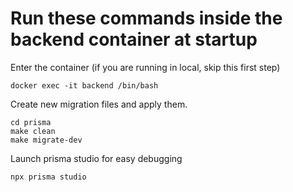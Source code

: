 # Run these commands inside the backend container at startup

Enter the container (if you are running in local, skip this first step)

`docker exec -it backend /bin/bash`

Create new migration files and apply them.

```
cd prisma
make clean
make migrate-dev
```

Launch prisma studio for easy debugging

`npx prisma studio`
